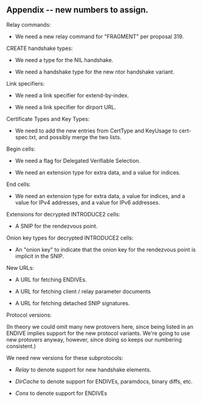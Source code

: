 
## Appendix -- new numbers to assign.

Relay commands:

* We need a new relay command for "FRAGMENT" per proposal 319.

CREATE handshake types:

* We need a type for the NIL handshake.

* We need a handshake type for the new ntor handshake variant.

Link specifiers:

* We need a link specifier for extend-by-index.

* We need a link specifier for dirport URL.

Certificate Types and Key Types:

* We need to add the new entries from CertType and KeyUsage to
  cert-spec.txt, and possibly merge the two lists.

Begin cells:

* We need a flag for Delegated Verifiable Selection.

* We need an extension type for extra data, and a value for indices.

End cells:

* We need an extension type for extra data, a value for indices, and a
  value for IPv4 addresses, and a value for IPv6 addresses.

Extensions for decrypted INTRODUCE2 cells:

* A SNIP for the rendezvous point.

Onion key types for decrypted INTRODUCE2 cells:

* An "onion key" to indicate that the onion key for the rendezvous point is
  implicit in the SNIP.

New URLs:

* A URL for fetching ENDIVEs.

* A URL for fetching client / relay parameter documents

* A URL for fetching detached SNIP signatures.

Protocol versions:

(In theory we could omit many new protovers here, since being listed
in an ENDIVE implies support for the new protocol variants.  We're
going to use new protovers anyway, however, since doing so keeps our
numbering consistent.)

We need new versions for these subprotocols:

* _Relay_ to denote support for new handshake elements.

* _DirCache_ to denote support for ENDIVEs, paramdocs, binary diffs, etc.

* _Cons_ to denote support for ENDIVEs

